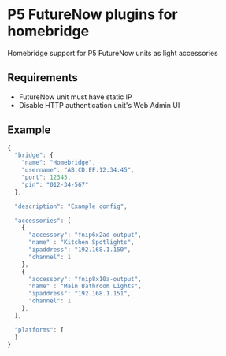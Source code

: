 # P5 FutureNow plugins for homebridge

Homebridge support for P5 FutureNow units as light accessories


## Requirements

* FutureNow unit must have static IP
* Disable HTTP authentication unit's Web Admin UI


## Example

```javascript
{
  "bridge": {
    "name": "Homebridge",
    "username": "AB:CD:EF:12:34:45",
    "port": 12345,
    "pin": "012-34-567"
  },    

  "description": "Example config",

  "accessories": [
    {
      "accessory": "fnip6x2ad-output",
      "name" : "Kitchen Spotlights",
      "ipaddress": "192.168.1.150",
      "channel": 1
    },
    {
      "accessory": "fnip8x10a-output",
      "name" : "Main Bathroom Lights",
      "ipaddress": "192.168.1.151",
      "channel": 1
    },
  ],

  "platforms": [
  ]
}
```
